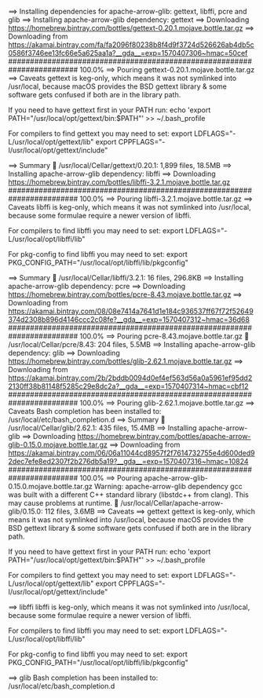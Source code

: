 ==> Installing dependencies for apache-arrow-glib: gettext, libffi, pcre and glib
==> Installing apache-arrow-glib dependency: gettext
==> Downloading https://homebrew.bintray.com/bottles/gettext-0.20.1.mojave.bottle.tar.gz
==> Downloading from https://akamai.bintray.com/fa/fa2096f80238b8f4d9f3724d526626ab4db5c0586f3746ee13fc66e5a625aa1a?__gda__=exp=1570407306~hmac=50cef
######################################################################## 100.0%
==> Pouring gettext-0.20.1.mojave.bottle.tar.gz
==> Caveats
gettext is keg-only, which means it was not symlinked into /usr/local,
because macOS provides the BSD gettext library & some software gets confused if both are in the library path.

If you need to have gettext first in your PATH run:
  echo 'export PATH="/usr/local/opt/gettext/bin:$PATH"' >> ~/.bash_profile

For compilers to find gettext you may need to set:
  export LDFLAGS="-L/usr/local/opt/gettext/lib"
  export CPPFLAGS="-I/usr/local/opt/gettext/include"

==> Summary
🍺  /usr/local/Cellar/gettext/0.20.1: 1,899 files, 18.5MB
==> Installing apache-arrow-glib dependency: libffi
==> Downloading https://homebrew.bintray.com/bottles/libffi-3.2.1.mojave.bottle.tar.gz
######################################################################## 100.0%
==> Pouring libffi-3.2.1.mojave.bottle.tar.gz
==> Caveats
libffi is keg-only, which means it was not symlinked into /usr/local,
because some formulae require a newer version of libffi.

For compilers to find libffi you may need to set:
  export LDFLAGS="-L/usr/local/opt/libffi/lib"

For pkg-config to find libffi you may need to set:
  export PKG_CONFIG_PATH="/usr/local/opt/libffi/lib/pkgconfig"

==> Summary
🍺  /usr/local/Cellar/libffi/3.2.1: 16 files, 296.8KB
==> Installing apache-arrow-glib dependency: pcre
==> Downloading https://homebrew.bintray.com/bottles/pcre-8.43.mojave.bottle.tar.gz
==> Downloading from https://akamai.bintray.com/08/08e7414a7641d1e184c936537ff67f72f52649374d2308b896d4146ccc2c08fe?__gda__=exp=1570407312~hmac=36d68
######################################################################## 100.0%
==> Pouring pcre-8.43.mojave.bottle.tar.gz
🍺  /usr/local/Cellar/pcre/8.43: 204 files, 5.5MB
==> Installing apache-arrow-glib dependency: glib
==> Downloading https://homebrew.bintray.com/bottles/glib-2.62.1.mojave.bottle.tar.gz
==> Downloading from https://akamai.bintray.com/2b/2bddb0094d0ef4ef563d56a0a5961ef95dd22130ff38b81148f5285c29e8dc2a?__gda__=exp=1570407314~hmac=cbf12
######################################################################## 100.0%
==> Pouring glib-2.62.1.mojave.bottle.tar.gz
==> Caveats
Bash completion has been installed to:
  /usr/local/etc/bash_completion.d
==> Summary
🍺  /usr/local/Cellar/glib/2.62.1: 435 files, 15.4MB
==> Installing apache-arrow-glib
==> Downloading https://homebrew.bintray.com/bottles/apache-arrow-glib-0.15.0.mojave.bottle.tar.gz
==> Downloading from https://akamai.bintray.com/06/06a11044cd8957f2f7614732755e4d600ded92dec7efe8ed2307f2b276db5a19?__gda__=exp=1570407316~hmac=10824
######################################################################## 100.0%
==> Pouring apache-arrow-glib-0.15.0.mojave.bottle.tar.gz
Warning: apache-arrow-glib dependency gcc was built with a different C++ standard
library (libstdc++ from clang). This may cause problems at runtime.
🍺  /usr/local/Cellar/apache-arrow-glib/0.15.0: 112 files, 3.6MB
==> Caveats
==> gettext
gettext is keg-only, which means it was not symlinked into /usr/local,
because macOS provides the BSD gettext library & some software gets confused if both are in the library path.

If you need to have gettext first in your PATH run:
  echo 'export PATH="/usr/local/opt/gettext/bin:$PATH"' >> ~/.bash_profile

For compilers to find gettext you may need to set:
  export LDFLAGS="-L/usr/local/opt/gettext/lib"
  export CPPFLAGS="-I/usr/local/opt/gettext/include"

==> libffi
libffi is keg-only, which means it was not symlinked into /usr/local,
because some formulae require a newer version of libffi.

For compilers to find libffi you may need to set:
  export LDFLAGS="-L/usr/local/opt/libffi/lib"

For pkg-config to find libffi you may need to set:
  export PKG_CONFIG_PATH="/usr/local/opt/libffi/lib/pkgconfig"

==> glib
Bash completion has been installed to:
  /usr/local/etc/bash_completion.d